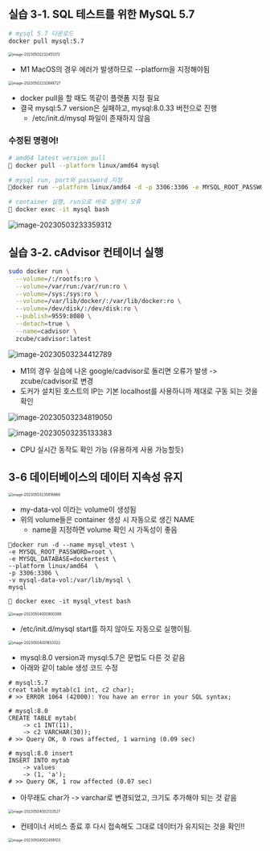 ## 실습 3-1. SQL 테스트를 위한 MySQL 5.7

```bash
# mysql 5.7 다운로드
docker pull mysql:5.7
```

<img src="assets/image-20230502232451373.png" alt="image-20230502232451373" style="zoom:50%;" />

- M1 MacOS의 경우 에러가 발생하므로 --platform을 지정해야됨

<img src="assets/image-20230502232848727.png" alt="image-20230502232848727" style="zoom:50%;" />

- docker pull을 할 때도 똑같이 플랫폼 지정 필요
- 결국 mysql:5.7 version은 실패하고, mysql:8.0.33 버전으로 진행
  - /etc/init.d/mysql 파일이 존재하지 않음

### 수정된 명령어!

```bash
# amd64 latest version pull
 docker pull --platform linux/amd64 mysql

# mysql run, port와 password 지정
docker run --platform linux/amd64 -d -p 3306:3306 -e MYSQL_ROOT_PASSWORD=root --name mysql_container mysql

# container 실행, run으로 바로 실행시 오류
 docker exec -it mysql bash
```

![image-20230503233359312](assets/image-20230503233359312.png)

## 실습 3-2. cAdvisor 컨테이너 실행

```bash
sudo docker run \
  --volume=/:/rootfs:ro \
  --volume=/var/run:/var/run:ro \
  --volume=/sys:/sys:ro \
  --volume=/var/lib/docker/:/var/lib/docker:ro \
  --volume=/dev/disk/:/dev/disk:ro \
  --publish=9559:8080 \
  --detach=true \
  --name=cadvisor \
  zcube/cadvisor:latest
```

![image-20230503234412789](assets/image-20230503234412789.png)

- M1의 경우 실습에 나온 google/cadvisor로 돌리면 오류가 발생 -> zcube/cadvisor로 변경
- 도커가 설치된 호스트의 IP는 기본 localhost를 사용하니까 제대로 구동 되는 것을 확인

![image-20230503234819050](assets/image-20230503234819050.png)

![image-20230503235133383](assets/image-20230503235133383.png)

- CPU 실시간 동작도 확인 가능 (유용하게 사용 가능할듯)



## 3-6 데이터베이스의 데이터 지속성 유지

<img src="assets/image-20230503235816868.png" alt="image-20230503235816868" style="zoom: 50%;" />

- my-data-vol 이라는 volume이 생성됨
- 위의 volume들은 container 생성 시 자동으로 생긴 NAME
  - name을 지정하면 volume 확인 시 가독성이 좋음

```
docker run -d --name mysql_vtest \
-e MYSQL_ROOT_PASSWORD=root \
-e MYSQL_DATABASE=dockertest \
--platform linux/amd64  \
-p 3306:3306 \
-v mysql-data-vol:/var/lib/mysql \
mysql

 docker exec -it mysql_vtest bash
```



<img src="assets/image-20230504000800388.png" alt="image-20230504000800388" style="zoom:50%;" />

- /etc/init.d/mysql start를 하지 않아도 자동으로 실행이됨.

<img src="assets/image-20230504001653322.png" alt="image-20230504001653322" style="zoom:50%;" />

- mysql:8.0 version과 mysql:5.7은 문법도 다른 것 같음
- 아래와 같이 table 생성 코드 수정

```mysql
# mysql:5.7 
creat table mytab(c1 int, c2 char);
# >> ERROR 1064 (42000): You have an error in your SQL syntax;

# mysql:8.0
CREATE TABLE mytab(
    -> c1 INT(11),
    -> c2 VARCHAR(30));
# >> Query OK, 0 rows affected, 1 warning (0.09 sec)

# mysql:8.0 insert
INSERT INTO mytab
    -> values
    -> (1, 'a');
# >> Query OK, 1 row affected (0.07 sec)
```

- 아무래도 char가 -> varchar로 변경되었고, 크기도 추가해야 되는 것 같음

<img src="assets/image-20230504002133527.png" alt="image-20230504002133527" style="zoom:50%;" />

- 컨테이너 서비스 종료 후 다시 접속해도 그대로 데이터가 유지되는 것을 확인!!

<img src="assets/image-20230504002459103.png" alt="image-20230504002459103" style="zoom:50%;" />
